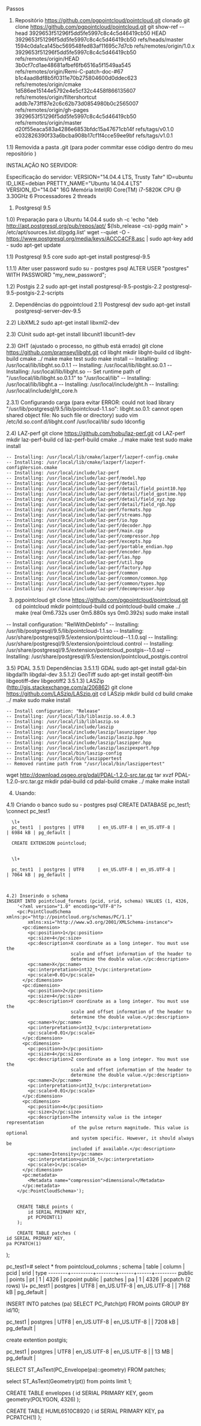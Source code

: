 Passos

1) Repositório https://github.com/pgpointcloud/pointcloud.git clonado
  git clone https://github.com/pgpointcloud/pointcloud.git
  git show-ref --head
  3929653f51296f5dd5fe5997c8c4c5d46419cb50 HEAD
  3929653f51296f5dd5fe5997c8c4c5d46419cb50 refs/heads/master
  1594c0da1ca145bc569548fed83af11695c7d7cb refs/remotes/origin/1.0.x
  3929653f51296f5dd5fe5997c8c4c5d46419cb50 refs/remotes/origin/HEAD
  3b0cf7cd1ae48681afbef6fb6516a5f1549aa545 refs/remotes/origin/Remi-C-patch-doc-#67
  b1c4aad8df8b5f0311e70b275804600d0ddec623 refs/remotes/origin/cmake
  1d586ee15144e5792e4e5cf32c4458f866135607 refs/remotes/origin/filtershortcut
  addb7e73ff87e2c6c62b73d0854980b0c2565007 refs/remotes/origin/gh-pages
  3929653f51296f5dd5fe5997c8c4c5d46419cb50 refs/remotes/origin/master
  d20f55eaca583a4286e6853bfdc15a47671cb14f refs/tags/v0.1.0
  e032826390f33a6bcba908b17cf1f4cce59ee9bf refs/tags/v1.0.1

1.1) Removida a pasta .git (para poder commitar esse código dentro do meu repositório )






INSTALAÇÃO NO SERVIDOR:

Especificação do servidor:
  VERSION="14.04.4 LTS, Trusty Tahr"
  ID=ubuntu
  ID_LIKE=debian
  PRETTY_NAME="Ubuntu 14.04.4 LTS"
  VERSION_ID="14.04"
  16G Memória
  Intel(R) Core(TM) i7-5820K CPU @ 3.30GHz 6 Processadores 2 threads


1) Postgresql 9.5

1.0) Preparação para o Ubuntu 14.04.4
sudo sh -c 'echo "deb http://apt.postgresql.org/pub/repos/apt/ $(lsb_release -cs)-pgdg main" > /etc/apt/sources.list.d/pgdg.list'
wget --quiet -O - https://www.postgresql.org/media/keys/ACCC4CF8.asc | sudo apt-key add -
sudo apt-get update

1.1) Postgresql 9.5 core
  sudo apt-get install postgresql-9.5

1.1.1) Alter user password
  sudo su - postgres
  psql
    ALTER USER "postgres" WITH PASSWORD "my_new_password";

1.2) Postgis 2.2
  sudo apt-get install postgresql-9.5-postgis-2.2 postgresql-9.5-postgis-2.2-scripts

2) Dependências do pgpointcloud
2.1) Postgresql dev
  sudo apt-get install postgresql-server-dev-9.5

2.2) LibXML2
  sudo apt-get install libxml2-dev

2.3) CUnit
  sudo apt-get install libcunit1 libcunit1-dev

2.3) GHT (ajustado o processo, no github está errado)
  git clone https://github.com/pramsey/libght.git
  cd libght
  mkdir libght-build
  cd libght-build
  cmake ../
  make
  make test
  sudo make install
  -- Installing: /usr/local/lib/libght.so.0.1.1
  -- Installing: /usr/local/lib/libght.so.0.1
  -- Installing: /usr/local/lib/libght.so
  -- Set runtime path of "/usr/local/lib/libght.so.0.1.1" to "/usr/local/lib"
  -- Installing: /usr/local/lib/libght.a
  -- Installing: /usr/local/include/ght.h
  -- Installing: /usr/local/include/ght_core.h

  2.3.1) Configurando carga (para evitar ERROR:  could not load library "/usr/lib/postgresql/9.5/lib/pointcloud-1.1.so": libght.so.0.1: cannot open shared object file: No such file or directory)
  sudo vim /etc/ld.so.conf.d/libght.conf
    /usr/local/lib/
  sudo ldconfig

  2.4) LAZ-perf
    git clone https://github.com/hobu/laz-perf.git
    cd  LAZ-perf
    mkdir laz-perf-build
    cd laz-perf-build
    cmake ../
    make
    make test
    sudo make install

    -- Installing: /usr/local/lib/cmake/lazperf/lazperf-config.cmake
    -- Installing: /usr/local/lib/cmake/lazperf/lazperf-configVersion.cmake
    -- Installing: /usr/local/include/laz-perf
    -- Installing: /usr/local/include/laz-perf/model.hpp
    -- Installing: /usr/local/include/laz-perf/detail
    -- Installing: /usr/local/include/laz-perf/detail/field_point10.hpp
    -- Installing: /usr/local/include/laz-perf/detail/field_gpstime.hpp
    -- Installing: /usr/local/include/laz-perf/detail/field_xyz.hpp
    -- Installing: /usr/local/include/laz-perf/detail/field_rgb.hpp
    -- Installing: /usr/local/include/laz-perf/formats.hpp
    -- Installing: /usr/local/include/laz-perf/streams.hpp
    -- Installing: /usr/local/include/laz-perf/io.hpp
    -- Installing: /usr/local/include/laz-perf/decoder.hpp
    -- Installing: /usr/local/include/laz-perf/main.cpp
    -- Installing: /usr/local/include/laz-perf/compressor.hpp
    -- Installing: /usr/local/include/laz-perf/excepts.hpp
    -- Installing: /usr/local/include/laz-perf/portable_endian.hpp
    -- Installing: /usr/local/include/laz-perf/encoder.hpp
    -- Installing: /usr/local/include/laz-perf/las.hpp
    -- Installing: /usr/local/include/laz-perf/util.hpp
    -- Installing: /usr/local/include/laz-perf/factory.hpp
    -- Installing: /usr/local/include/laz-perf/common
    -- Installing: /usr/local/include/laz-perf/common/common.hpp
    -- Installing: /usr/local/include/laz-perf/common/types.hpp
    -- Installing: /usr/local/include/laz-perf/decompressor.hpp


3) pgpointcloud
  git clone https://github.com/pgpointcloud/pointcloud.git
  cd pointcloud
  mkdir pointcloud-build
  cd pointcloud-build
  cmake ../
  make (real    0m6.732s
      user    0m5.880s
      sys     0m0.392s)
  sudo make install

  -- Install configuration: "RelWithDebInfo"
  -- Installing: /usr/lib/postgresql/9.5/lib/pointcloud-1.1.so
  -- Installing: /usr/share/postgresql/9.5/extension/pointcloud--1.1.0.sql
  -- Installing: /usr/share/postgresql/9.5/extension/pointcloud.control
  -- Installing: /usr/share/postgresql/9.5/extension/pointcloud_postgis--1.0.sql
  -- Installing: /usr/share/postgresql/9.5/extension/pointcloud_postgis.control

3.5) PDAL
3.5.1) Dependências
  3.5.1.1) GDAL
    sudo apt-get install gdal-bin libgdal1h libgdal-dev
  3.5.1.2) GeoTiff
    sudo apt-get install geotiff-bin libgeotiff-dev libgeotiff2
  3.5.1.3) LASZip (http://gis.stackexchange.com/a/206862)
    git clone https://github.com/LASzip/LASzip.git
    cd LASzip
    mkdir build
    cd build
    cmake ../
    make
    sudo make install

    -- Install configuration: "Release"
    -- Installing: /usr/local/lib/liblaszip.so.4.0.3
    -- Installing: /usr/local/lib/liblaszip.so
    -- Installing: /usr/local/include/laszip
    -- Installing: /usr/local/include/laszip/lasunzipper.hpp
    -- Installing: /usr/local/include/laszip/laszip.hpp
    -- Installing: /usr/local/include/laszip/laszipper.hpp
    -- Installing: /usr/local/include/laszip/laszipexport.hpp
    -- Installing: /usr/local/bin/laszip-config
    -- Installing: /usr/local/bin/laszippertest
    -- Removed runtime path from "/usr/local/bin/laszippertest"







wget http://download.osgeo.org/pdal/PDAL-1.2.0-src.tar.gz
tar xvzf PDAL-1.2.0-src.tar.gz
mkdir pdal-build
cd pdal-build
cmake ../
make
make install

  4) Usando:

  4.1) Criando o banco
    sudo su - postgres
    psql
      CREATE DATABASE pc_test1;
      \connect pc_test1

      \l+
      pc_test1  | postgres | UTF8     | en_US.UTF-8 | en_US.UTF-8 |                       | 6984 kB | pg_default |

      CREATE EXTENSION pointcloud;


      \l+

      pc_test1  | postgres | UTF8     | en_US.UTF-8 | en_US.UTF-8 |                       | 7064 kB | pg_default |



    4.2) Inserindo o schema
    INSERT INTO pointcloud_formats (pcid, srid, schema) VALUES (1, 4326,
        '<?xml version="1.0" encoding="UTF-8"?>
        <pc:PointCloudSchema xmlns:pc="http://pointcloud.org/schemas/PC/1.1"
            xmlns:xsi="http://www.w3.org/2001/XMLSchema-instance">
          <pc:dimension>
            <pc:position>1</pc:position>
            <pc:size>4</pc:size>
            <pc:description>X coordinate as a long integer. You must use the
                            scale and offset information of the header to
                            determine the double value.</pc:description>
            <pc:name>X</pc:name>
            <pc:interpretation>int32_t</pc:interpretation>
            <pc:scale>0.01</pc:scale>
          </pc:dimension>
          <pc:dimension>
            <pc:position>2</pc:position>
            <pc:size>4</pc:size>
            <pc:description>Y coordinate as a long integer. You must use the
                            scale and offset information of the header to
                            determine the double value.</pc:description>
            <pc:name>Y</pc:name>
            <pc:interpretation>int32_t</pc:interpretation>
            <pc:scale>0.01</pc:scale>
          </pc:dimension>
          <pc:dimension>
            <pc:position>3</pc:position>
            <pc:size>4</pc:size>
            <pc:description>Z coordinate as a long integer. You must use the
                            scale and offset information of the header to
                            determine the double value.</pc:description>
            <pc:name>Z</pc:name>
            <pc:interpretation>int32_t</pc:interpretation>
            <pc:scale>0.01</pc:scale>
          </pc:dimension>
          <pc:dimension>
            <pc:position>4</pc:position>
            <pc:size>2</pc:size>
            <pc:description>The intensity value is the integer representation
                            of the pulse return magnitude. This value is optional
                            and system specific. However, it should always be
                            included if available.</pc:description>
            <pc:name>Intensity</pc:name>
            <pc:interpretation>uint16_t</pc:interpretation>
            <pc:scale>1</pc:scale>
          </pc:dimension>
          <pc:metadata>
            <Metadata name="compression">dimensional</Metadata>
          </pc:metadata>
        </pc:PointCloudSchema>');


        CREATE TABLE points (
            id SERIAL PRIMARY KEY,
            pt PCPOINT(1)
        );

        CREATE TABLE patches (
    id SERIAL PRIMARY KEY,
    pa PCPATCH(1)
);


pc_test1=# select * from pointcloud_columns ;
 schema |  table  | column | pcid | srid |  type
--------+---------+--------+------+------+---------
 public | points  | pt     |    1 | 4326 | pcpoint
 public | patches | pa     |    1 | 4326 | pcpatch
(2 rows)
\l+
pc_test1  | postgres | UTF8     | en_US.UTF-8 | en_US.UTF-8 |                       | 7168 kB | pg_default |


INSERT INTO patches (pa)
SELECT PC_Patch(pt) FROM points GROUP BY id/10;

pc_test1  | postgres | UTF8     | en_US.UTF-8 | en_US.UTF-8 |                       | 7208 kB | pg_default |

create extention postgis;

pc_test1  | postgres | UTF8     | en_US.UTF-8 | en_US.UTF-8 |                       | 13 MB   | pg_default |

SELECT ST_AsText(PC_Envelope(pa)::geometry) FROM patches;

 select ST_AsText(Geometry(pt)) from points limit 1;

 CREATE TABLE envelopes (
     id SERIAL PRIMARY KEY,
     geom geometry(POLYGON, 4326)
 );




 CREATE TABLE HUML6510C8920 (
   id SERIAL PRIMARY KEY,
  pa PCPATCH(1)
);
